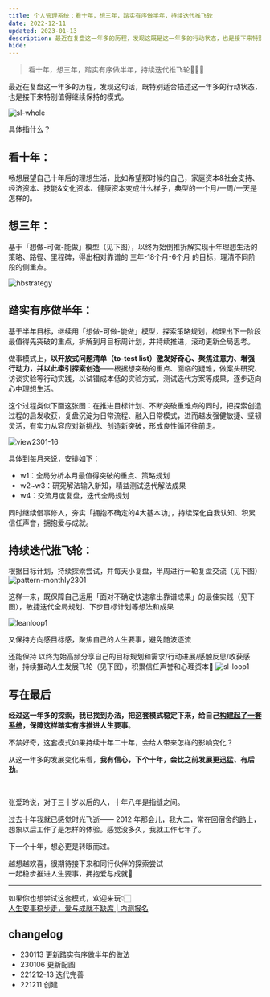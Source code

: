 ```yaml
---
title: 个人管理系统：看十年，想三年，踏实有序做半年，持续迭代推飞轮
date: 2022-12-11
updated: 2023-01-13
description: 最近在复盘这一年多的历程，发现这既是这一年多的行动状态，也是接下来特别值得继续保持的模式🤗
hide:
---
```





> 看十年，想三年，踏实有序做半年，持续迭代推飞轮🏄🏻‍♀️

最近在复盘这一年多的历程，发现这句话，既特别适合描述这一年多的行动状态，也是接下来特别值得继续保持的模式。

![sl-whole](https://cdn.sunnyhuang.net/share/sl-whole4.png )

具体指什么？

## 看十年：

畅想展望自己十年后的理想生活，比如希望那时候的自己，家庭资本&社会支持、经济资本、技能&文化资本、健康资本变成什么样子，典型的一个月/一周/一天是怎样的。

## 想三年：

基于「想做-可做-能做」模型（见下图），以终为始倒推拆解实现十年理想生活的策略、路径、里程碑，得出相对靠谱的 三年-18个月-6个月 的目标，理清不同阶段的侧重点。

![hbstrategy](https://cdn.sunnyhuang.net/share/hbstrategy6.png?x-oss-process=image/watermark,t_3,fill_1,padx_200,pady_200,text_6Zeq6Zeq5Lq655Sf,rotate_330 ':size=300')

## 踏实有序做半年：

基于半年目标，继续用「想做-可做-能做」模型，探索策略规划，梳理出下一阶段最值得先突破的重点，拆解到月目标周计划，并持续推进，滚动更新全局思考。

做事模式上，**以开放式问题清单（to-test list）激发好奇心、聚焦注意力、增强行动力，并以此牵引探索创造**——根据想突破的重点、面临的疑难，做案头研究、访谈实验等行动实践，以试错成本低的实验方式，测试迭代方案等成果，逐步迈向心中理想生活。

这个过程类似下面这张图：在推进目标计划、不断突破重难点的同时，把探索创造过程的启发收获，复盘沉淀为日常流程、融入日常模式，进而越发强健敏捷、坚韧灵活，有实力从容应对新挑战、创造新突破，形成良性循环往前走。

![view2301-16](https://cdn.sunnyhuang.net/share/view2301-18.png)

具体到每月来说，安排如下：
* w1：全局分析本月最值得突破的重点、策略规划
* w2~w3：研究解法输入新知，精益测试迭代解法成果
* w4：交流月度复盘，迭代全局规划

同时继续借事修人，夯实「拥抱不确定的4大基本功」，持续深化自我认知、积累信任声誉，拥抱爱与成就。

## 持续迭代推飞轮：

根据目标计划，持续探索尝试，并每天小复盘，半周进行一轮复盘交流（见下图）
![pattern-monthly2301](https://cdn.sunnyhuang.net/share/pattern-monthly2301.png ':size=400')



这样一来，既保障自己运用「面对不确定快速拿出靠谱成果」的最佳实践（见下图），敏捷迭代全局规划、下步目标计划等想法和成果

![leanloop1](https://cdn.sunnyhuang.net/share/leanloop1.gif ':size=500')

又保持方向感目标感，聚焦自己的人生要事，避免随波逐流

还能保持 以终为始高频分享自己的目标规划和需求/行动进展/感触反思/收获感谢，持续推动人生发展飞轮（见下图），积累信任声誉和心理资本🌱
![sl-loop1](https://cdn.sunnyhuang.net/share/sl-loop1.png)



## 写在最后

**经过这一年多的探索，我已找到办法，把这套模式稳定下来，给自己[构建起了一套系统](/sunnylife/2023)，保障这样踏实有序推进人生要事**。


不禁好奇，这套模式如果持续十年二十年，会给人带来怎样的影响变化？

从这一年多的发展变化来看，**我有信心，下个十年，会比之前发展更迅猛、有后劲**。

<br>

张爱玲说，对于三十岁以后的人，十年八年是指缝之间。

过去十年我就已感觉时光飞逝—— 2012 年那会儿，我大二，常在回宿舍的路上，想象以后工作了是怎样的体验。感觉没多久，我就工作七年了。

下一个十年，想必更是转眼而过。

越想越欢喜，很期待接下来和同行伙伴的探索尝试<br>一起稳步推进人生要事，拥抱爱与成就🤗


---

如果你也想尝试这套模式，欢迎来玩👇🏻 <br>
[人生要事稳步走，爱与成就不缺席 | 内测报名](/sunnylife/2023)

## changelog

- 230113 更新踏实有序做半年的做法
- 230106 更新配图
- 221212-13 迭代完善
- 221211 创建
